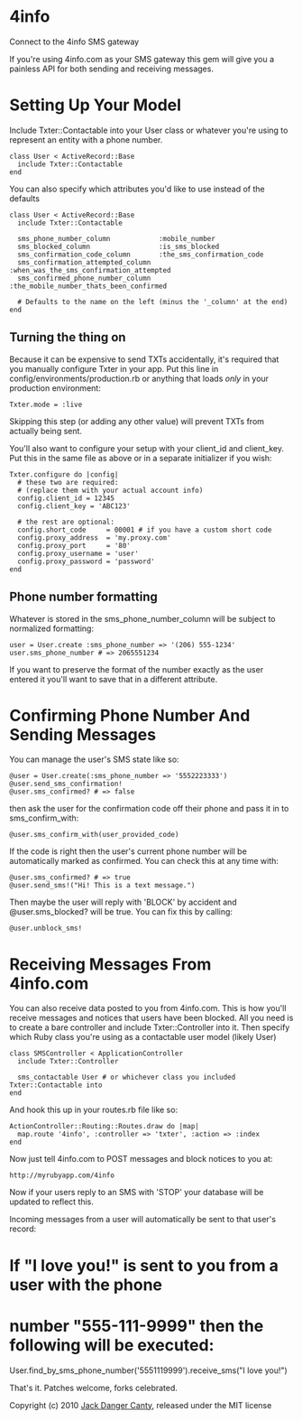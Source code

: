 4info
=====

Connect to the 4info SMS gateway

If you're using 4info.com as your SMS gateway this gem will give you a painless API for both sending and receiving messages.

Setting Up Your Model
=====

Include Txter::Contactable into your User class or whatever you're using to represent an entity with a phone number. 

    class User < ActiveRecord::Base
      include Txter::Contactable
    end

You can also specify which attributes you'd like to use instead of the defaults

    class User < ActiveRecord::Base
      include Txter::Contactable

      sms_phone_number_column            :mobile_number
      sms_blocked_column                 :is_sms_blocked
      sms_confirmation_code_column       :the_sms_confirmation_code
      sms_confirmation_attempted_column  :when_was_the_sms_confirmation_attempted
      sms_confirmed_phone_number_column  :the_mobile_number_thats_been_confirmed

      # Defaults to the name on the left (minus the '_column' at the end)
    end

Turning the thing on
---

Because it can be expensive to send TXTs accidentally, it's required that you manually configure Txter in your app. Put this line in config/environments/production.rb or anything that loads _only_ in your production environment:

    Txter.mode = :live

Skipping this step (or adding any other value) will prevent TXTs from actually being sent.

You'll also want to configure your setup with your client_id and client_key. Put this in the same file as above or in a separate initializer if you wish:

    Txter.configure do |config|
      # these two are required:
      # (replace them with your actual account info)
      config.client_id = 12345
      config.client_key = 'ABC123'

      # the rest are optional:
      config.short_code     = 00001 # if you have a custom short code
      config.proxy_address  = 'my.proxy.com'
      config.proxy_port     = '80'
      config.proxy_username = 'user'
      config.proxy_password = 'password'
    end

Phone number formatting
---

Whatever is stored in the sms_phone_number_column will be subject to normalized formatting:

    user = User.create :sms_phone_number => '(206) 555-1234'
    user.sms_phone_number # => 2065551234

If you want to preserve the format of the number exactly as the user entered it you'll want
to save that in a different attribute.


Confirming Phone Number And Sending Messages
====

You can manage the user's SMS state like so:

    @user = User.create(:sms_phone_number => '5552223333')
    @user.send_sms_confirmation!
    @user.sms_confirmed? # => false

then ask the user for the confirmation code off their phone and pass it in to sms_confirm_with:

    @user.sms_confirm_with(user_provided_code)

If the code is right then the user's current phone number will be automatically marked as confirmed. You can check this at any time with:

    @user.sms_confirmed? # => true
    @user.send_sms!("Hi! This is a text message.")

Then maybe the user will reply with 'BLOCK' by accident and @user.sms_blocked? will be true.
You can fix this by calling:

    @user.unblock_sms!


Receiving Messages From 4info.com
====

You can also receive data posted to you from 4info.com. This is how you'll receive messages and notices that users have been blocked.
All you need is to create a bare controller and include Txter::Controller into it. Then specify which Ruby class you're using as a contactable user model (likely User)


    class SMSController < ApplicationController
      include Txter::Controller

      sms_contactable User # or whichever class you included Txter::Contactable into
    end

And hook this up in your routes.rb file like so:

    ActionController::Routing::Routes.draw do |map|
      map.route '4info', :controller => 'txter', :action => :index
    end

Now just tell 4info.com to POST messages and block notices to you at:

    http://myrubyapp.com/4info

Now if your users reply to an SMS with 'STOP' your database will be updated to reflect this.

Incoming messages from a user will automatically be sent to that user's record:

   # If "I love you!" is sent to you from a user with the phone
   # number "555-111-9999" then the following will be executed:
   User.find_by_sms_phone_number('5551119999').receive_sms("I love you!")

That's it. Patches welcome, forks celebrated.

Copyright (c) 2010 [Jack Danger Canty](http://jåck.com/), released under the MIT license
